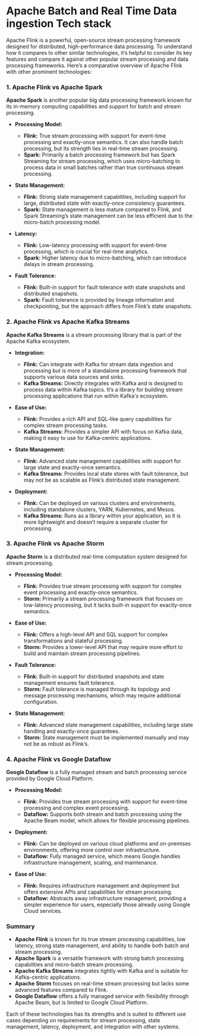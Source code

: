 # Apache Batch and Real Time Data ingestion Tech stack

Apache Flink is a powerful, open-source stream processing framework designed for distributed, high-performance data processing. To understand how it compares to other similar technologies, it’s helpful to consider its key features and compare it against other popular stream processing and data processing frameworks. Here’s a comparative overview of Apache Flink with other prominent technologies:

### 1. **Apache Flink vs Apache Spark**

**Apache Spark** is another popular big data processing framework known for its in-memory computing capabilities and support for batch and stream processing. 

- **Processing Model:**
  - **Flink:** True stream processing with support for event-time processing and exactly-once semantics. It can also handle batch processing, but its strength lies in real-time stream processing.
  - **Spark:** Primarily a batch processing framework but has Spark Streaming for stream processing, which uses micro-batching to process data in small batches rather than true continuous stream processing.

- **State Management:**
  - **Flink:** Strong state management capabilities, including support for large, distributed state with exactly-once consistency guarantees.
  - **Spark:** State management is less mature compared to Flink, and Spark Streaming’s state management can be less efficient due to the micro-batch processing model.

- **Latency:**
  - **Flink:** Low-latency processing with support for event-time processing, which is crucial for real-time analytics.
  - **Spark:** Higher latency due to micro-batching, which can introduce delays in stream processing.

- **Fault Tolerance:**
  - **Flink:** Built-in support for fault tolerance with state snapshots and distributed snapshots.
  - **Spark:** Fault tolerance is provided by lineage information and checkpointing, but the approach differs from Flink’s state snapshots.

### 2. **Apache Flink vs Apache Kafka Streams**

**Apache Kafka Streams** is a stream processing library that is part of the Apache Kafka ecosystem.

- **Integration:**
  - **Flink:** Can integrate with Kafka for stream data ingestion and processing but is more of a standalone processing framework that supports various data sources and sinks.
  - **Kafka Streams:** Directly integrates with Kafka and is designed to process data within Kafka topics. It’s a library for building stream processing applications that run within Kafka's ecosystem.

- **Ease of Use:**
  - **Flink:** Provides a rich API and SQL-like query capabilities for complex stream processing tasks.
  - **Kafka Streams:** Provides a simpler API with focus on Kafka data, making it easy to use for Kafka-centric applications.

- **State Management:**
  - **Flink:** Advanced state management capabilities with support for large state and exactly-once semantics.
  - **Kafka Streams:** Provides local state stores with fault tolerance, but may not be as scalable as Flink’s distributed state management.

- **Deployment:**
  - **Flink:** Can be deployed on various clusters and environments, including standalone clusters, YARN, Kubernetes, and Mesos.
  - **Kafka Streams:** Runs as a library within your application, so it is more lightweight and doesn’t require a separate cluster for processing.

### 3. **Apache Flink vs Apache Storm**

**Apache Storm** is a distributed real-time computation system designed for stream processing.

- **Processing Model:**
  - **Flink:** Provides true stream processing with support for complex event processing and exactly-once semantics.
  - **Storm:** Primarily a stream processing framework that focuses on low-latency processing, but it lacks built-in support for exactly-once semantics.

- **Ease of Use:**
  - **Flink:** Offers a high-level API and SQL support for complex transformations and stateful processing.
  - **Storm:** Provides a lower-level API that may require more effort to build and maintain stream processing pipelines.

- **Fault Tolerance:**
  - **Flink:** Built-in support for distributed snapshots and state management ensures fault tolerance.
  - **Storm:** Fault tolerance is managed through its topology and message processing mechanisms, which may require additional configuration.

- **State Management:**
  - **Flink:** Advanced state management capabilities, including large state handling and exactly-once guarantees.
  - **Storm:** State management must be implemented manually and may not be as robust as Flink’s.

### 4. **Apache Flink vs Google Dataflow**

**Google Dataflow** is a fully managed stream and batch processing service provided by Google Cloud Platform.

- **Processing Model:**
  - **Flink:** Provides true stream processing with support for event-time processing and complex event processing.
  - **Dataflow:** Supports both stream and batch processing using the Apache Beam model, which allows for flexible processing pipelines.

- **Deployment:**
  - **Flink:** Can be deployed on various cloud platforms and on-premises environments, offering more control over infrastructure.
  - **Dataflow:** Fully managed service, which means Google handles infrastructure management, scaling, and maintenance.

- **Ease of Use:**
  - **Flink:** Requires infrastructure management and deployment but offers extensive APIs and capabilities for stream processing.
  - **Dataflow:** Abstracts away infrastructure management, providing a simpler experience for users, especially those already using Google Cloud services.

### Summary

- **Apache Flink** is known for its true stream processing capabilities, low latency, strong state management, and ability to handle both batch and stream processing.
- **Apache Spark** is a versatile framework with strong batch processing capabilities and micro-batch stream processing.
- **Apache Kafka Streams** integrates tightly with Kafka and is suitable for Kafka-centric applications.
- **Apache Storm** focuses on real-time stream processing but lacks some advanced features compared to Flink.
- **Google Dataflow** offers a fully managed service with flexibility through Apache Beam, but is limited to Google Cloud Platform.

Each of these technologies has its strengths and is suited to different use cases depending on requirements for stream processing, state management, latency, deployment, and integration with other systems.
